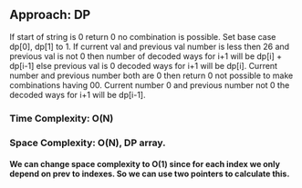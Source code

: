 ## Approach: DP
If start of string is 0 return 0 no combination is possible. Set base case dp[0], dp[1] to 1.
If current val and previous val number is less then 26 and previous val is not 0 then number of decoded ways for i+1 will be dp[i] + dp[i-1] else previous val is 0 decoded ways for i+1 will be dp[i]. Current number and previous number both are 0 then return 0 not possible to make combinations having 00. Current number 0 and previous number not 0 the decoded ways for i+1 will be dp[i-1].
​
### Time Complexity: O(N)
### Space Complexity: O(N), DP array.
#### We can change space complexity to O(1) since for each index we only depend on prev to indexes. So we can use two pointers to calculate this.